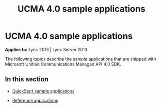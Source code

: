 ﻿---
title: UCMA 4.0 sample applications
TOCTitle: UCMA 4.0 sample applications
ms:assetid: be5bd554-f066-488b-a37b-9162b3e0e178
ms:mtpsurl: https://msdn.microsoft.com/en-us/library/Dn466128(v=office.15)
ms:contentKeyID: 57103421
ms.date: 07/25/2014
mtps_version: v=office.15
---

# UCMA 4.0 sample applications


**Applies to:** Lync 2013 | Lync Server 2013

The following topics describe the sample applications that are shipped with Microsoft Unified Communications Managed API 4.0 SDK.

## In this section

  - [QuickStart sample applications](quickstart-sample-applications.md)

  - [Reference applications](reference-applications.md)

